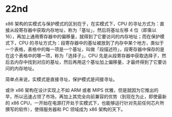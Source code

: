 # 22nd

x86 架构的实模式与保护模式的区别在于，在实模式下，CPU 的寻址方式为：直接从段寄存器中获取内存地址，称为「基址」，然后将基址左移 4 位（即乘以 16），再加上通用寄存器中的偏移量，就得到了它要访问的内存地址；而在保护模式下，CPU 的寻址方式为：段寄存器中的基址被放到了内存中某个地方，类似于一个表格，表格中的每一项是一个基址，叫做「段描述符」，段寄存器中保存的是在这个表格中的哪一项，称为「选择子」，CPU 先是从段寄存器中获取选择子，然后去内存中找到对应的基址，然后再用这个基址加上偏移量，才最终得到了它要访问的内存地址。

简单点来说，实模式是直接寻址，保护模式是间接寻址。

或许 x86 架构在设计实现上不如 ARM 或者 MIPS 优雅，但是就因为它推出的早，所以迅速占领了市场，再加上其完全向前兼容的优势（到现在为止，即使最新的 x86 CPU，一开始在电源打开处于实模式下，也能够运行针对先前任何芯片所撰写的软件），使得服务器和 PC 领域成为 x86 架构的天下。

